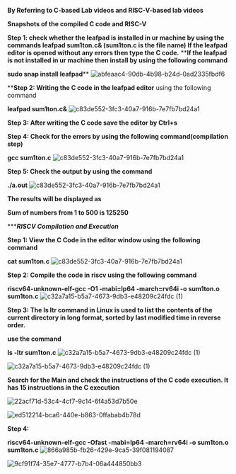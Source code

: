 **By Referring to C-based Lab videos and RISC-V-based lab videos**

**Snapshots of the compiled C code and RISC-V**

**Step 1: check whether the leafpad is installed in ur machine by using the commands
leafpad sum1ton.c& (sum1ton.c is the file name)
If the leafpad editor is opened without any errors then type the C code.**
****If the leafpad is not installed in ur machine then install by using the following command**

**sudo snap install leafpad****
![abfeaac4-90db-4b98-b24d-0ad2335fbdf6](https://github.com/Asundi-thejaswini/thejaswini/assets/120015783/0983d61c-b74f-402e-ac89-0dc6553005e8)



****Step 2: Writing the C code in the leafpad editor** using the following command

**leafpad sum1ton.c&**
![c83de552-3fc3-40a7-916b-7e7fb7bd24a1](https://github.com/Asundi-thejaswini/thejaswini/assets/120015783/4c93af76-a253-4cf0-b3e6-837786c27521)



**Step 3: After writing the C code save the editor by Ctrl+s**

**Step 4: Check for the errors by using the following command(compilation step)**

**gcc sum1ton.c**
![c83de552-3fc3-40a7-916b-7e7fb7bd24a1](https://github.com/Asundi-thejaswini/thejaswini/assets/120015783/4a207193-fd4d-4d9a-a02e-2023f6b1eb5a)


**Step 5: Check the output by using the command**

**./a.out**
![c83de552-3fc3-40a7-916b-7e7fb7bd24a1](https://github.com/Asundi-thejaswini/thejaswini/assets/120015783/1819ea4c-38a5-4299-a5fc-3153f38e3a3c)



**The results will be displayed as** 

**Sum of numbers from 1 to 500 is 125250**


********************************************************RISCV Compilation and Execution*****************************************************

**Step 1: View the C Code in the editor window using the following command**

**cat sum1ton.c**
![c83de552-3fc3-40a7-916b-7e7fb7bd24a1](https://github.com/Asundi-thejaswini/thejaswini/assets/120015783/33f55be9-e4a8-4c86-ab45-ec3a76e0a5e3)



**Step 2: Compile the code in riscv using the following command**

**riscv64-unknown-elf-gcc -O1 -mabi=lp64 -march=rv64i -o sum1ton.o sum1ton.c**
![c32a7a15-b5a7-4673-9db3-e48209c24fdc (1)](https://github.com/Asundi-thejaswini/thejaswini/assets/120015783/4b373881-834d-404d-8e04-2829cfacff32)



**Step 3: The ls ltr command in Linux is used to list the contents of the current directory in long format, sorted by last modified time in reverse order.**

**use the command**

**ls -ltr sum1ton.c**
![c32a7a15-b5a7-4673-9db3-e48209c24fdc (1)](https://github.com/Asundi-thejaswini/thejaswini/assets/120015783/8b196e37-d5c3-4782-9461-33707908120a)

![c32a7a15-b5a7-4673-9db3-e48209c24fdc (1)](https://github.com/Asundi-thejaswini/thejaswini/assets/120015783/fd33f463-6c87-4a6e-b3a0-d1ab809ce9fa)



**Search for the Main and check the instructions of the C code execution. It has 15 instructions in the C execution**

![22acf71d-53c4-4cf7-9c14-6f4a53d7b50e](https://github.com/Asundi-thejaswini/thejaswini/assets/120015783/b5732dfe-e939-4cea-aea3-91a406ad90da)


![ed512214-bca6-440e-b863-0ffabab4b78d](https://github.com/Asundi-thejaswini/thejaswini/assets/120015783/aa7c080e-d2ca-4775-b344-1dc2a7c643b8)



**Step 4:**

**riscv64-unknown-elf-gcc -Ofast -mabi=lp64 -march=rv64i -o sum1ton.o sum1ton.c**
![866a985b-fb26-429e-9ca5-39f081194087](https://github.com/Asundi-thejaswini/thejaswini/assets/120015783/e247e929-4cbf-4a73-b18d-6c7417c84723)


![9cf91f74-35e7-4777-b7b4-06a444850bb3](https://github.com/Asundi-thejaswini/thejaswini/assets/120015783/1cdcace5-874c-4117-bc7c-94d512fbd734)






